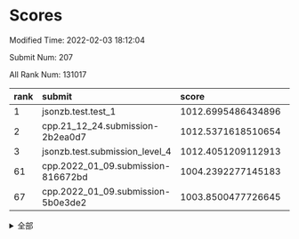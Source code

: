 # Scores

Modified Time: 2022-02-03 18:12:04

Submit Num: 207

All Rank Num: 131017

| rank |               submit               |       score        |       sigma        | pk_num |
| :--- | :--------------------------------- | :----------------- | :----------------- | :----- |
| 1    | jsonzb.test.test_1                 | 1012.6995486434896 | 0.8099753494515066 | 2529   |
| 2    | cpp.21_12_24.submission-2b2ea0d7   | 1012.5371618510654 | 0.8231516063690373 | 2533   |
| 3    | jsonzb.test.submission_level_4     | 1012.4051209112913 | 0.8156527766381928 | 2531   |
| 61   | cpp.2022_01_09.submission-816672bd | 1004.2392277145183 | 0.7150134697165593 | 2528   |
| 67   | cpp.2022_01_09.submission-5b0e3de2 | 1003.8500477726645 | 0.7084559081841155 | 2531   |


<details>
<summary>全部</summary>

| rank |                 submit                 |       score        |       sigma        | pk_num |
| :--- | :------------------------------------- | :----------------- | :----------------- | :----- |
| 1    | jsonzb.test.test_1                     | 1012.6995486434896 | 0.8099753494515066 | 2529   |
| 2    | cpp.21_12_24.submission-2b2ea0d7       | 1012.5371618510654 | 0.8231516063690373 | 2533   |
| 3    | jsonzb.test.submission_level_4         | 1012.4051209112913 | 0.8156527766381928 | 2531   |
| 4    | gobigger.level_3.submission_level_3_18 | 1011.8574523987147 | 0.7863688824313075 | 2536   |
| 5    | gobigger.level_3.submission_level_3_3  | 1011.389552425138  | 0.7966229012375492 | 2534   |
| 6    | gobigger.level_3.submission_level_3_14 | 1011.2401187522354 | 0.776324684337815  | 2535   |
| 7    | gobigger.level_3.submission_level_3_19 | 1011.1180090695478 | 0.7654099785027053 | 2531   |
| 8    | gobigger.level_3.submission_level_3_4  | 1011.0012886232786 | 0.7602263757895672 | 2534   |
| 9    | gobigger.level_3.submission_level_3_25 | 1010.9872960987427 | 0.7897040286592413 | 2534   |
| 10   | gobigger.level_3.submission_level_3_38 | 1010.984568818248  | 0.7484774181654978 | 2531   |
| 11   | gobigger.level_3.submission_level_3_21 | 1010.9307530329876 | 0.7651044704574956 | 2533   |
| 12   | gobigger.level_3.submission_level_3_13 | 1010.867847330654  | 0.7714408837755329 | 2530   |
| 13   | gobigger.level_3.submission_level_3_20 | 1010.806901413018  | 0.7602200422076995 | 2533   |
| 14   | gobigger.level_3.submission_level_3_16 | 1010.7172618881084 | 0.7631061509789205 | 2534   |
| 15   | gobigger.level_3.submission_level_3_32 | 1010.6717464862077 | 0.7726187392222468 | 2532   |
| 16   | gobigger.level_3.submission_level_3_31 | 1010.63364304694   | 0.7803407681190884 | 2533   |
| 17   | gobigger.level_3.submission_level_3_35 | 1010.6248676007963 | 0.7845031867740814 | 2535   |
| 18   | gobigger.level_3.submission_level_3_26 | 1010.592906377186  | 0.7647219075990497 | 2530   |
| 19   | gobigger.level_3.submission_level_3_33 | 1010.5447377696651 | 0.7775915673736757 | 2533   |
| 20   | gobigger.level_3.submission_level_3_34 | 1010.468995792676  | 0.7841349066158005 | 2532   |
| 21   | gobigger.level_3.submission_level_3_30 | 1010.43543209456   | 0.7643202018937454 | 2529   |
| 22   | gobigger.level_3.submission_level_3_40 | 1010.412218580544  | 0.7784818470332527 | 2534   |
| 23   | gobigger.level_3.submission_level_3_49 | 1010.384216365649  | 0.7770376520778487 | 2530   |
| 24   | gobigger.level_3.submission_level_3_46 | 1010.378812083445  | 0.7560403262058778 | 2536   |
| 25   | gobigger.level_3.submission_level_3_28 | 1010.2886106884881 | 0.7737380212818821 | 2533   |
| 26   | gobigger.level_3.submission_level_3_48 | 1010.1883292666828 | 0.7513076254238296 | 2531   |
| 27   | gobigger.level_3.submission_level_3_47 | 1010.0347856879755 | 0.7704110645996872 | 2530   |
| 28   | gobigger.level_3.submission_level_3_9  | 1010.0122325049236 | 0.7605884914730683 | 2532   |
| 29   | gobigger.level_3.submission_level_3_6  | 1009.9969423474905 | 0.7358796821784817 | 2534   |
| 30   | gobigger.level_3.submission_level_3_27 | 1009.9395177006096 | 0.7646310906145785 | 2527   |
| 31   | gobigger.level_3.submission_level_3_29 | 1009.931371082636  | 0.7599312624253176 | 2527   |
| 32   | gobigger.level_3.submission_level_3_22 | 1009.8947410373057 | 0.7652998904122392 | 2535   |
| 33   | gobigger.level_3.submission_level_3_0  | 1009.8919289128909 | 0.7627897511324672 | 2529   |
| 34   | gobigger.level_3.submission_level_3_10 | 1009.8476284096844 | 0.7597391288780685 | 2532   |
| 35   | gobigger.level_3.submission_level_3_15 | 1009.7777796507294 | 0.7612470350423465 | 2528   |
| 36   | gobigger.level_3.submission_level_3_23 | 1009.7206958522393 | 0.750673714578936  | 2532   |
| 37   | gobigger.level_3.submission_level_3_5  | 1009.7137230654914 | 0.7818656250560805 | 2536   |
| 38   | gobigger.level_3.submission_level_3_12 | 1009.6950889914007 | 0.7633896905401957 | 2534   |
| 39   | gobigger.level_3.submission_level_3_43 | 1009.6441503785234 | 0.7605327060437124 | 2530   |
| 40   | gobigger.level_3.submission_level_3_36 | 1009.5809746421097 | 0.7474498673153009 | 2529   |
| 41   | gobigger.level_3.submission_level_3_44 | 1009.5327608771123 | 0.7559029818065444 | 2533   |
| 42   | gobigger.level_3.submission_level_3_17 | 1009.4245297913724 | 0.7544955679718747 | 2530   |
| 43   | gobigger.level_3.submission_level_3_41 | 1009.324720231022  | 0.7476964016250275 | 2526   |
| 44   | gobigger.level_3.submission_level_3_7  | 1009.1998178427104 | 0.7603658047265656 | 2534   |
| 45   | gobigger.level_3.submission_level_3_2  | 1008.9526290772217 | 0.7564021006382384 | 2528   |
| 46   | gobigger.level_3.submission_level_3_37 | 1008.9412895472817 | 0.7599504217480808 | 2527   |
| 47   | gobigger.level_3.submission_level_3_45 | 1008.8997238694269 | 0.7339756141072279 | 2533   |
| 48   | gobigger.level_3.submission_level_3_24 | 1008.8553930891215 | 0.7651133154250589 | 2529   |
| 49   | gobigger.level_3.submission_level_3_11 | 1008.771121044477  | 0.7629912454773887 | 2531   |
| 50   | gobigger.level_3.submission_level_3_1  | 1008.7540197721459 | 0.7401696755436233 | 2532   |
| 51   | gobigger.level_3.submission_level_3_42 | 1008.6420607621955 | 0.7480947241218565 | 2532   |
| 52   | gobigger.level_3.submission_level_3_39 | 1008.4333936260674 | 0.750373616998253  | 2532   |
| 53   | gobigger.level_3.submission_level_3_8  | 1008.057192466526  | 0.742611424420135  | 2531   |
| 54   | gobigger.level_1.submission_level_1_32 | 1005.3714411888494 | 0.7252298564644941 | 2530   |
| 55   | gobigger.level_1.submission_level_1_5  | 1004.8979566223362 | 0.7317861568166695 | 2531   |
| 56   | gobigger.level_1.submission_level_1_18 | 1004.8560162600052 | 0.7275931624157388 | 2530   |
| 57   | gobigger.level_1.submission_level_1_10 | 1004.8529161486846 | 0.7191059438459566 | 2536   |
| 58   | gobigger.level_1.submission_level_1_21 | 1004.6343662772136 | 0.7319291546872168 | 2524   |
| 59   | gobigger.level_1.submission_level_1_15 | 1004.3338709576335 | 0.7358738587369466 | 2533   |
| 60   | gobigger.level_1.submission_level_1_31 | 1004.3246008431339 | 0.7256016751000752 | 2534   |
| 61   | cpp.2022_01_09.submission-816672bd     | 1004.2392277145183 | 0.7150134697165593 | 2528   |
| 62   | gobigger.level_1.submission_level_1_30 | 1004.1783282147709 | 0.7270051183232711 | 2532   |
| 63   | gobigger.level_1.submission_level_1_6  | 1004.1443578744075 | 0.737463365774706  | 2530   |
| 64   | gobigger.level_1.submission_level_1_49 | 1004.1100243860149 | 0.7272569326790654 | 2532   |
| 65   | gobigger.level_1.submission_level_1_23 | 1004.0923708277621 | 0.7266021731540079 | 2531   |
| 66   | gobigger.level_1.submission_level_1_4  | 1004.0161090285511 | 0.7134127091957428 | 2528   |
| 67   | cpp.2022_01_09.submission-5b0e3de2     | 1003.8500477726645 | 0.7084559081841155 | 2531   |
| 68   | gobigger.level_1.submission_level_1_40 | 1003.796476849607  | 0.7207563461900176 | 2526   |
| 69   | gobigger.level_1.submission_level_1_24 | 1003.7697727926369 | 0.7109999607743673 | 2532   |
| 70   | gobigger.level_1.submission_level_1_37 | 1003.6934463814824 | 0.7135127789809891 | 2531   |
| 71   | gobigger.level_1.submission_level_1_28 | 1003.6546858832979 | 0.7177700765858592 | 2532   |
| 72   | gobigger.level_1.submission_level_1_16 | 1003.6271070366901 | 0.7107974321937047 | 2529   |
| 73   | gobigger.level_1.submission_level_1_8  | 1003.6118339723205 | 0.7182490682318065 | 2538   |
| 74   | gobigger.level_1.submission_level_1_11 | 1003.5709769862353 | 0.711439347770298  | 2532   |
| 75   | gobigger.level_1.submission_level_1_26 | 1003.5617126051428 | 0.707115753859922  | 2531   |
| 76   | gobigger.level_1.submission_level_1_20 | 1003.5529924435183 | 0.7264727203987715 | 2531   |
| 77   | gobigger.level_1.submission_level_1_48 | 1003.5523609441926 | 0.7218468216370375 | 2533   |
| 78   | gobigger.level_1.submission_level_1_33 | 1003.5326619390304 | 0.7076373400370892 | 2530   |
| 79   | gobigger.level_1.submission_level_1_42 | 1003.4516627975969 | 0.7238152418137053 | 2533   |
| 80   | gobigger.level_1.submission_level_1_29 | 1003.2872725247917 | 0.7114418839673672 | 2529   |
| 81   | gobigger.level_1.submission_level_1_43 | 1003.2650130439174 | 0.7128539291809524 | 2537   |
| 82   | gobigger.level_1.submission_level_1_17 | 1003.2465560862153 | 0.7213635514331537 | 2527   |
| 83   | gobigger.level_1.submission_level_1_9  | 1003.2282378730687 | 0.7102447367540764 | 2533   |
| 84   | gobigger.level_1.submission_level_1_41 | 1003.2189291049127 | 0.7123808694911827 | 2525   |
| 85   | gobigger.level_1.submission_level_1_7  | 1003.1311083995871 | 0.7143111116132899 | 2529   |
| 86   | gobigger.level_1.submission_level_1_13 | 1003.0487124814061 | 0.7159536992660323 | 2529   |
| 87   | gobigger.level_1.submission_level_1_36 | 1003.0426071574559 | 0.7123247382885802 | 2534   |
| 88   | gobigger.level_1.submission_level_1_1  | 1002.9623262972517 | 0.7151934335883409 | 2531   |
| 89   | gobigger.level_1.submission_level_1_12 | 1002.9614738411135 | 0.7107478433094137 | 2530   |
| 90   | gobigger.level_1.submission_level_1_0  | 1002.9317779195079 | 0.7113343733934768 | 2524   |
| 91   | gobigger.level_1.submission_level_1_47 | 1002.9293918224882 | 0.723859358884352  | 2532   |
| 92   | gobigger.level_1.submission_level_1_35 | 1002.8999072744473 | 0.7201835741590913 | 2532   |
| 93   | gobigger.level_1.submission_level_1_38 | 1002.8692160781894 | 0.7185000182538878 | 2536   |
| 94   | gobigger.level_1.submission_level_1_45 | 1002.8285831008284 | 0.7149540314885489 | 2530   |
| 95   | gobigger.level_1.submission_level_1_34 | 1002.778728510981  | 0.7266700093084488 | 2535   |
| 96   | gobigger.level_1.submission_level_1_44 | 1002.7729199808674 | 0.7178582829476258 | 2532   |
| 97   | gobigger.level_1.submission_level_1_27 | 1002.7539319470923 | 0.7161376823956013 | 2529   |
| 98   | gobigger.level_1.submission_level_1_14 | 1002.7206301992562 | 0.7100088517890821 | 2529   |
| 99   | gobigger.level_1.submission_level_1_22 | 1002.4912209683405 | 0.733723591450458  | 2531   |
| 100  | gobigger.level_1.submission_level_1_39 | 1002.4447969199234 | 0.7134138334443678 | 2529   |
| 101  | gobigger.level_1.submission_level_1_25 | 1002.4237538006751 | 0.6988335552256123 | 2535   |
| 102  | gobigger.level_1.submission_level_1_2  | 1002.4216775926292 | 0.7090822412928177 | 2533   |
| 103  | gobigger.level_1.submission_level_1_19 | 1002.4188994693699 | 0.7147454748799932 | 2528   |
| 104  | gobigger.level_1.submission_level_1_46 | 1002.4075835172603 | 0.7177267707266769 | 2533   |
| 105  | gobigger.level_1.submission_level_1_3  | 1001.7863001199428 | 0.7178967342794599 | 2529   |
| 106  | gobigger.random.submission_random_12   | 996.9580517835404  | 0.7019762950773706 | 2532   |
| 107  | gobigger.random.submission_random_18   | 996.8041082161424  | 0.7091000258880462 | 2527   |
| 108  | gobigger.random.submission_random_7    | 996.7382118626442  | 0.7087227457424968 | 2529   |
| 109  | gobigger.random.submission_random_2    | 996.6709853013426  | 0.7120334073896304 | 2530   |
| 110  | gobigger.random.submission_random_14   | 996.5529456124693  | 0.7088226290659663 | 2528   |
| 111  | gobigger.random.submission_random_5    | 996.4980207935592  | 0.7077635469342994 | 2533   |
| 112  | gobigger.random.submission_random_1    | 996.3712965088962  | 0.7164267650886363 | 2533   |
| 113  | gobigger.random.submission_random_35   | 996.3649281899758  | 0.7086624536172557 | 2538   |
| 114  | gobigger.random.submission_random_25   | 996.3634655585529  | 0.7061292255767767 | 2534   |
| 115  | gobigger.random.submission_random_22   | 996.227253937891   | 0.7046716231213644 | 2527   |
| 116  | gobigger.random.submission_random_37   | 996.2186270320477  | 0.7205593104883325 | 2532   |
| 117  | gobigger.random.submission_random_8    | 996.1633816011671  | 0.7053864670369874 | 2529   |
| 118  | gobigger.random.submission_random_30   | 996.1338482867076  | 0.7045276084178018 | 2529   |
| 119  | gobigger.random.submission_random_24   | 996.0903929560701  | 0.722946653633497  | 2532   |
| 120  | gobigger.random.submission_random_27   | 996.0892880106759  | 0.7116402064947495 | 2530   |
| 121  | gobigger.random.submission_random_6    | 996.0149543742538  | 0.7229893186068723 | 2531   |
| 122  | gobigger.random.submission_random_41   | 995.9035612968084  | 0.732056619114643  | 2529   |
| 123  | gobigger.random.submission_random_28   | 995.8375727605932  | 0.7195770987741105 | 2532   |
| 124  | gobigger.random.submission_random_36   | 995.8172713756331  | 0.7089297954032721 | 2531   |
| 125  | gobigger.random.submission_random_33   | 995.8071189969374  | 0.7125843725035734 | 2531   |
| 126  | gobigger.random.submission_random_48   | 995.7935478438485  | 0.7110631032262225 | 2530   |
| 127  | gobigger.random.submission_random_31   | 995.7383740494464  | 0.7112457500236216 | 2534   |
| 128  | gobigger.random.submission_random_19   | 995.7006604801829  | 0.6929492038724935 | 2531   |
| 129  | gobigger.random.submission_random_46   | 995.699428615812   | 0.7320013671568708 | 2533   |
| 130  | gobigger.random.submission_random_39   | 995.6913905548521  | 0.727543085469648  | 2531   |
| 131  | gobigger.random.submission_random_20   | 995.6850319937449  | 0.7022972471860739 | 2535   |
| 132  | gobigger.random.submission_random_9    | 995.6503364045973  | 0.7058791316713261 | 2530   |
| 133  | gobigger.random.submission_random_13   | 995.6414789562193  | 0.7084851262268093 | 2533   |
| 134  | gobigger.random.submission_random_0    | 995.6271665995362  | 0.717403092392229  | 2531   |
| 135  | gobigger.random.submission_random_26   | 995.5825407492825  | 0.699171208638585  | 2531   |
| 136  | gobigger.random.submission_random_47   | 995.5215181772959  | 0.7148881995651376 | 2531   |
| 137  | gobigger.random.submission_random_40   | 995.5149000342124  | 0.7019114589755353 | 2528   |
| 138  | gobigger.random.submission_random_10   | 995.5134415332349  | 0.7076778635733402 | 2532   |
| 139  | gobigger.random.submission_random_38   | 995.5116400233251  | 0.7050079079388316 | 2533   |
| 140  | gobigger.random.submission_random_44   | 995.4693598153003  | 0.6993460614541338 | 2538   |
| 141  | gobigger.random.submission_random_3    | 995.4597142453975  | 0.7108660425282158 | 2533   |
| 142  | gobigger.random.submission_random_34   | 995.4368539755205  | 0.7110070557109038 | 2536   |
| 143  | gobigger.random.submission_random_32   | 995.3807126428272  | 0.7235013182589901 | 2530   |
| 144  | gobigger.random.submission_random_45   | 995.2588084961774  | 0.7140898529489106 | 2530   |
| 145  | gobigger.random.submission_random_4    | 995.249340202102   | 0.7250652424097423 | 2535   |
| 146  | gobigger.random.submission_random_29   | 995.2322956585413  | 0.7124258052974274 | 2531   |
| 147  | gobigger.random.submission_random_16   | 995.1417370647648  | 0.710132298043957  | 2535   |
| 148  | gobigger.random.submission_random_15   | 995.0268764031191  | 0.7318415251013727 | 2528   |
| 149  | gobigger.random.submission_random_11   | 994.9093381546659  | 0.7254562801735108 | 2530   |
| 150  | gobigger.random.submission_random_49   | 994.8900618023795  | 0.7128741626560721 | 2533   |
| 151  | gobigger.random.submission_random_42   | 994.8246773175094  | 0.7300126293067799 | 2537   |
| 152  | gobigger.random.submission_random_43   | 994.7672274509107  | 0.7061166134333647 | 2532   |
| 153  | gobigger.random.submission_random_17   | 994.6355892822527  | 0.7054921616577305 | 2533   |
| 154  | gobigger.random.submission_random_23   | 994.5567582825846  | 0.7246647671522519 | 2532   |
| 155  | gobigger.random.submission_random_21   | 994.2045562463925  | 0.7153243313373722 | 2529   |
| 156  | gobigger.level_2.submission_level_2_9  | 993.7995118734241  | 0.7361737398423231 | 2530   |
| 157  | gobigger.level_2.submission_level_2_0  | 993.55101140523    | 0.7393098260507465 | 2530   |
| 158  | gobigger.level_2.submission_level_2_17 | 993.5295511483828  | 0.7385045383312916 | 2532   |
| 159  | gobigger.level_2.submission_level_2_30 | 993.4165186648495  | 0.7254148787201501 | 2532   |
| 160  | gobigger.level_2.submission_level_2_13 | 993.3921995666209  | 0.7321598770498672 | 2536   |
| 161  | gobigger.level_2.submission_level_2_1  | 993.1359576759615  | 0.7250731508844147 | 2535   |
| 162  | gobigger.level_2.submission_level_2_11 | 992.7982227001947  | 0.7240423880285777 | 2533   |
| 163  | gobigger.level_2.submission_level_2_46 | 992.7670296896143  | 0.7402099287948579 | 2537   |
| 164  | gobigger.level_2.submission_level_2_34 | 992.7436773981701  | 0.7264763024379461 | 2536   |
| 165  | gobigger.level_2.submission_level_2_20 | 992.7341480876053  | 0.7253516142941282 | 2532   |
| 166  | gobigger.level_2.submission_level_2_47 | 992.6911197942727  | 0.7536427781613317 | 2537   |
| 167  | gobigger.level_2.submission_level_2_7  | 992.5884005945155  | 0.742336957656274  | 2534   |
| 168  | gobigger.level_2.submission_level_2_27 | 992.5648789881282  | 0.7277772955534849 | 2534   |
| 169  | gobigger.level_2.submission_level_2_24 | 992.5514447533001  | 0.7485613876860969 | 2532   |
| 170  | gobigger.level_2.submission_level_2_43 | 992.5472924643037  | 0.7341638719951361 | 2534   |
| 171  | gobigger.level_2.submission_level_2_33 | 992.5240630418223  | 0.734301030267358  | 2530   |
| 172  | gobigger.level_2.submission_level_2_3  | 992.5163645470723  | 0.743726079700484  | 2526   |
| 173  | gobigger.level_2.submission_level_2_2  | 992.5020232372646  | 0.7584936772804635 | 2535   |
| 174  | gobigger.level_2.submission_level_2_16 | 992.4984514029015  | 0.7387312585011827 | 2534   |
| 175  | gobigger.level_2.submission_level_2_14 | 992.4964019056084  | 0.7328444133755251 | 2536   |
| 176  | gobigger.level_2.submission_level_2_31 | 992.4407457895957  | 0.7376833700527453 | 2532   |
| 177  | gobigger.level_2.submission_level_2_15 | 992.4165299127101  | 0.7571877587570185 | 2531   |
| 178  | gobigger.level_2.submission_level_2_5  | 992.3472941986231  | 0.7322496977336548 | 2533   |
| 179  | gobigger.level_2.submission_level_2_40 | 992.2817343057363  | 0.7385565867079208 | 2536   |
| 180  | gobigger.level_2.submission_level_2_22 | 992.2742060105144  | 0.7656177139475667 | 2532   |
| 181  | gobigger.level_2.submission_level_2_19 | 992.2134230514334  | 0.7459382220499308 | 2528   |
| 182  | gobigger.level_2.submission_level_2_41 | 992.1748552696529  | 0.7379984555441517 | 2535   |
| 183  | gobigger.level_2.submission_level_2_28 | 992.1169691245844  | 0.7341135576839537 | 2531   |
| 184  | gobigger.level_2.submission_level_2_29 | 992.0704392973138  | 0.7378357042669359 | 2537   |
| 185  | gobigger.level_2.submission_level_2_36 | 991.9789243440154  | 0.7603212101615322 | 2534   |
| 186  | gobigger.level_2.submission_level_2_39 | 991.9467242876397  | 0.747235368484961  | 2530   |
| 187  | gobigger.level_2.submission_level_2_37 | 991.8680841867769  | 0.7536573046972569 | 2528   |
| 188  | gobigger.level_2.submission_level_2_8  | 991.7835482729126  | 0.7441463369438196 | 2529   |
| 189  | gobigger.level_2.submission_level_2_12 | 991.7179725926732  | 0.7560602037265322 | 2532   |
| 190  | gobigger.level_2.submission_level_2_45 | 991.6266112305774  | 0.7343446435175021 | 2538   |
| 191  | gobigger.level_2.submission_level_2_32 | 991.6207811768439  | 0.7311815250308425 | 2530   |
| 192  | gobigger.level_2.submission_level_2_10 | 991.59394288831    | 0.746704563589592  | 2531   |
| 193  | gobigger.level_2.submission_level_2_18 | 991.5531260355938  | 0.7502048742251015 | 2532   |
| 194  | gobigger.level_2.submission_level_2_35 | 991.5373371287332  | 0.741488190677729  | 2531   |
| 195  | gobigger.level_2.submission_level_2_6  | 991.3160684672036  | 0.7486031438097778 | 2531   |
| 196  | gobigger.level_2.submission_level_2_42 | 991.2343700385416  | 0.740791316330605  | 2534   |
| 197  | gobigger.level_2.submission_level_2_25 | 991.1631733951237  | 0.7455776933340685 | 2536   |
| 198  | gobigger.level_2.submission_level_2_44 | 991.0068185084492  | 0.7585436075886544 | 2532   |
| 199  | gobigger.level_2.submission_level_2_49 | 990.9662129313838  | 0.7674316647043666 | 2530   |
| 200  | gobigger.level_2.submission_level_2_4  | 990.6303791875141  | 0.7472650621201246 | 2536   |
| 201  | gobigger.level_2.submission_level_2_21 | 990.6092716342779  | 0.7617772011890668 | 2533   |
| 202  | gobigger.level_2.submission_level_2_26 | 990.4998327527959  | 0.7933593981925404 | 2529   |
| 203  | gobigger.level_2.submission_level_2_23 | 990.4987558876991  | 0.7597883721737733 | 2528   |
| 204  | gobigger.level_2.submission_level_2_38 | 990.4302753432015  | 0.7558076238558414 | 2535   |
| 205  | gobigger.level_2.submission_level_2_48 | 990.4181274556931  | 0.7660520307519565 | 2532   |
| 206  | gobigger.none.submission_none_0        | 977.3381234106836  | 1.4290985898675919 | 2534   |
| 207  | gobigger.none.submission_none_1        | 975.2908548663536  | 1.5438053739636501 | 2536   |

</details>